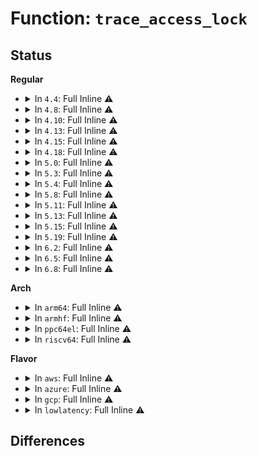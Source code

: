 # Function: <code>trace_access_lock</code>

## Status
<b>Regular</b>
<ul>
<li>
<details>
<summary>In <code>4.4</code>: Full Inline ⚠️</summary>

**Collision:** Unique Static

**Inline:** Full

**Transformation:** False

**Instances:**

```
In kernel/trace/trace.c (ffffffff8114d22f)
Location: kernel/trace/trace.c:426
Inline: True
Inline callers:
  - kernel/trace/trace.c:tracing_buffers_splice_read
  - kernel/trace/trace.c:s_start
  - kernel/trace/trace.c:tracing_buffers_read
  - kernel/trace/trace.c:tracing_splice_read_pipe
  - kernel/trace/trace.c:tracing_read_pipe
```
</details>
</li>
<li>
<details>
<summary>In <code>4.8</code>: Full Inline ⚠️</summary>

**Collision:** Unique Static

**Inline:** Full

**Transformation:** False

**Instances:**

```
In kernel/trace/trace.c (ffffffff811559ff)
Location: kernel/trace/trace.c:661
Inline: True
Inline callers:
  - kernel/trace/trace.c:tracing_buffers_splice_read
  - kernel/trace/trace.c:tracing_buffers_read
  - kernel/trace/trace.c:tracing_splice_read_pipe
  - kernel/trace/trace.c:tracing_read_pipe
  - kernel/trace/trace.c:s_start
```
</details>
</li>
<li>
<details>
<summary>In <code>4.10</code>: Full Inline ⚠️</summary>

**Collision:** Unique Static

**Inline:** Full

**Transformation:** False

**Instances:**

```
In kernel/trace/trace.c (ffffffff8115fe5e)
Location: kernel/trace/trace.c:663
Inline: True
Inline callers:
  - kernel/trace/trace.c:tracing_buffers_splice_read
  - kernel/trace/trace.c:tracing_buffers_read
  - kernel/trace/trace.c:tracing_splice_read_pipe
  - kernel/trace/trace.c:tracing_read_pipe
  - kernel/trace/trace.c:s_start
```
</details>
</li>
<li>
<details>
<summary>In <code>4.13</code>: Full Inline ⚠️</summary>

**Collision:** Unique Static

**Inline:** Full

**Transformation:** False

**Instances:**

```
In kernel/trace/trace.c (ffffffff81163319)
Location: kernel/trace/trace.c:655
Inline: True
Inline callers:
  - kernel/trace/trace.c:tracing_buffers_splice_read
  - kernel/trace/trace.c:tracing_buffers_read
  - kernel/trace/trace.c:tracing_splice_read_pipe
  - kernel/trace/trace.c:tracing_read_pipe
  - kernel/trace/trace.c:s_start
```
</details>
</li>
<li>
<details>
<summary>In <code>4.15</code>: Full Inline ⚠️</summary>

**Collision:** Unique Static

**Inline:** Full

**Transformation:** False

**Instances:**

```
In kernel/trace/trace.c (ffffffff811702d4)
Location: kernel/trace/trace.c:655
Inline: True
Inline callers:
  - kernel/trace/trace.c:tracing_buffers_splice_read
  - kernel/trace/trace.c:tracing_buffers_read
  - kernel/trace/trace.c:tracing_splice_read_pipe
  - kernel/trace/trace.c:tracing_read_pipe
  - kernel/trace/trace.c:s_start
```
</details>
</li>
<li>
<details>
<summary>In <code>4.18</code>: Full Inline ⚠️</summary>

**Collision:** Unique Static

**Inline:** Full

**Transformation:** False

**Instances:**

```
In kernel/trace/trace.c (ffffffff8117f2a6)
Location: kernel/trace/trace.c:654
Inline: True
Inline callers:
  - kernel/trace/trace.c:tracing_buffers_splice_read
  - kernel/trace/trace.c:tracing_buffers_read
  - kernel/trace/trace.c:tracing_splice_read_pipe
  - kernel/trace/trace.c:tracing_read_pipe
  - kernel/trace/trace.c:s_start
```
</details>
</li>
<li>
<details>
<summary>In <code>5.0</code>: Full Inline ⚠️</summary>

**Collision:** Unique Static

**Inline:** Full

**Transformation:** False

**Instances:**

```
In kernel/trace/trace.c (ffffffff8118cb26)
Location: kernel/trace/trace.c:655
Inline: True
Inline callers:
  - kernel/trace/trace.c:tracing_buffers_splice_read
  - kernel/trace/trace.c:tracing_buffers_splice_read
  - kernel/trace/trace.c:tracing_buffers_read
  - kernel/trace/trace.c:tracing_buffers_read
  - kernel/trace/trace.c:tracing_splice_read_pipe
  - kernel/trace/trace.c:tracing_splice_read_pipe
  - kernel/trace/trace.c:tracing_read_pipe
  - kernel/trace/trace.c:tracing_read_pipe
  - kernel/trace/trace.c:s_start
  - kernel/trace/trace.c:s_start
```
</details>
</li>
<li>
<details>
<summary>In <code>5.3</code>: Full Inline ⚠️</summary>

**Collision:** Unique Static

**Inline:** Full

**Transformation:** False

**Instances:**

```
In kernel/trace/trace.c (ffffffff8119a407)
Location: kernel/trace/trace.c:660
Inline: True
Inline callers:
  - kernel/trace/trace.c:tracing_buffers_splice_read
  - kernel/trace/trace.c:tracing_buffers_splice_read
  - kernel/trace/trace.c:tracing_buffers_read
  - kernel/trace/trace.c:tracing_buffers_read
  - kernel/trace/trace.c:tracing_splice_read_pipe
  - kernel/trace/trace.c:tracing_splice_read_pipe
  - kernel/trace/trace.c:tracing_read_pipe
  - kernel/trace/trace.c:tracing_read_pipe
  - kernel/trace/trace.c:s_start
  - kernel/trace/trace.c:s_start
```
</details>
</li>
<li>
<details>
<summary>In <code>5.4</code>: Full Inline ⚠️</summary>

**Collision:** Unique Static

**Inline:** Full

**Transformation:** False

**Instances:**

```
In kernel/trace/trace.c (ffffffff811a5cb7)
Location: kernel/trace/trace.c:678
Inline: True
Inline callers:
  - kernel/trace/trace.c:tracing_buffers_splice_read
  - kernel/trace/trace.c:tracing_buffers_splice_read
  - kernel/trace/trace.c:tracing_buffers_read
  - kernel/trace/trace.c:tracing_buffers_read
  - kernel/trace/trace.c:tracing_splice_read_pipe
  - kernel/trace/trace.c:tracing_splice_read_pipe
  - kernel/trace/trace.c:tracing_read_pipe
  - kernel/trace/trace.c:tracing_read_pipe
  - kernel/trace/trace.c:s_start
  - kernel/trace/trace.c:s_start
```
</details>
</li>
<li>
<details>
<summary>In <code>5.8</code>: Full Inline ⚠️</summary>

**Collision:** Unique Static

**Inline:** Full

**Transformation:** False

**Instances:**

```
In kernel/trace/trace.c (ffffffff811bbf89)
Location: kernel/trace/trace.c:699
Inline: True
Inline callers:
  - kernel/trace/trace.c:tracing_buffers_splice_read
  - kernel/trace/trace.c:tracing_buffers_splice_read
  - kernel/trace/trace.c:tracing_buffers_read
  - kernel/trace/trace.c:tracing_buffers_read
  - kernel/trace/trace.c:tracing_splice_read_pipe
  - kernel/trace/trace.c:tracing_splice_read_pipe
  - kernel/trace/trace.c:tracing_read_pipe
  - kernel/trace/trace.c:tracing_read_pipe
  - kernel/trace/trace.c:s_start
  - kernel/trace/trace.c:s_start
```
</details>
</li>
<li>
<details>
<summary>In <code>5.11</code>: Full Inline ⚠️</summary>

**Collision:** Unique Static

**Inline:** Full

**Transformation:** False

**Instances:**

```
In kernel/trace/trace.c (ffffffff811b9b99)
Location: kernel/trace/trace.c:850
Inline: True
Inline callers:
  - kernel/trace/trace.c:tracing_buffers_splice_read
  - kernel/trace/trace.c:tracing_buffers_splice_read
  - kernel/trace/trace.c:tracing_buffers_read
  - kernel/trace/trace.c:tracing_buffers_read
  - kernel/trace/trace.c:tracing_splice_read_pipe
  - kernel/trace/trace.c:tracing_splice_read_pipe
  - kernel/trace/trace.c:tracing_read_pipe
  - kernel/trace/trace.c:tracing_read_pipe
  - kernel/trace/trace.c:s_start
  - kernel/trace/trace.c:s_start
```
</details>
</li>
<li>
<details>
<summary>In <code>5.13</code>: Full Inline ⚠️</summary>

**Collision:** Unique Static

**Inline:** Full

**Transformation:** False

**Instances:**

```
In kernel/trace/trace.c (ffffffff811ba244)
Location: kernel/trace/trace.c:853
Inline: True
Inline callers:
  - kernel/trace/trace.c:tracing_buffers_splice_read
  - kernel/trace/trace.c:tracing_buffers_splice_read
  - kernel/trace/trace.c:tracing_buffers_read
  - kernel/trace/trace.c:tracing_buffers_read
  - kernel/trace/trace.c:tracing_splice_read_pipe
  - kernel/trace/trace.c:tracing_splice_read_pipe
  - kernel/trace/trace.c:tracing_read_pipe
  - kernel/trace/trace.c:tracing_read_pipe
  - kernel/trace/trace.c:s_start
  - kernel/trace/trace.c:s_start
```
</details>
</li>
<li>
<details>
<summary>In <code>5.15</code>: Full Inline ⚠️</summary>

**Collision:** Unique Static

**Inline:** Full

**Transformation:** False

**Instances:**

```
In kernel/trace/trace.c (ffffffff811e4a5e)
Location: kernel/trace/trace.c:866
Inline: True
Inline callers:
  - kernel/trace/trace.c:tracing_buffers_splice_read
  - kernel/trace/trace.c:tracing_buffers_splice_read
  - kernel/trace/trace.c:tracing_buffers_read
  - kernel/trace/trace.c:tracing_buffers_read
  - kernel/trace/trace.c:tracing_splice_read_pipe
  - kernel/trace/trace.c:tracing_splice_read_pipe
  - kernel/trace/trace.c:tracing_read_pipe
  - kernel/trace/trace.c:tracing_read_pipe
  - kernel/trace/trace.c:s_start
  - kernel/trace/trace.c:s_start
```
</details>
</li>
<li>
<details>
<summary>In <code>5.19</code>: Full Inline ⚠️</summary>

**Collision:** Unique Static

**Inline:** Full

**Transformation:** False

**Instances:**

```
In kernel/trace/trace.c (ffffffff8121bdd4)
Location: kernel/trace/trace.c:854
Inline: True
Inline callers:
  - kernel/trace/trace.c:tracing_buffers_splice_read
  - kernel/trace/trace.c:tracing_buffers_splice_read
  - kernel/trace/trace.c:tracing_buffers_read
  - kernel/trace/trace.c:tracing_buffers_read
  - kernel/trace/trace.c:tracing_splice_read_pipe
  - kernel/trace/trace.c:tracing_splice_read_pipe
  - kernel/trace/trace.c:tracing_read_pipe
  - kernel/trace/trace.c:tracing_read_pipe
  - kernel/trace/trace.c:s_start
  - kernel/trace/trace.c:s_start
```
</details>
</li>
<li>
<details>
<summary>In <code>6.2</code>: Full Inline ⚠️</summary>

**Collision:** Unique Static

**Inline:** Full

**Transformation:** False

**Instances:**

```
In kernel/trace/trace.c (ffffffff81265aa5)
Location: kernel/trace/trace.c:853
Inline: True
Inline callers:
  - kernel/trace/trace.c:tracing_buffers_splice_read
  - kernel/trace/trace.c:tracing_buffers_splice_read
  - kernel/trace/trace.c:tracing_buffers_read
  - kernel/trace/trace.c:tracing_buffers_read
  - kernel/trace/trace.c:tracing_splice_read_pipe
  - kernel/trace/trace.c:tracing_splice_read_pipe
  - kernel/trace/trace.c:tracing_read_pipe
  - kernel/trace/trace.c:tracing_read_pipe
  - kernel/trace/trace.c:s_start
  - kernel/trace/trace.c:s_start
```
</details>
</li>
<li>
<details>
<summary>In <code>6.5</code>: Full Inline ⚠️</summary>

**Collision:** Unique Static

**Inline:** Full

**Transformation:** False

**Instances:**

```
In kernel/trace/trace.c (ffffffff8127ce15)
Location: kernel/trace/trace.c:894
Inline: True
Inline callers:
  - kernel/trace/trace.c:tracing_buffers_splice_read
  - kernel/trace/trace.c:tracing_buffers_splice_read
  - kernel/trace/trace.c:tracing_buffers_read
  - kernel/trace/trace.c:tracing_buffers_read
  - kernel/trace/trace.c:tracing_splice_read_pipe
  - kernel/trace/trace.c:tracing_splice_read_pipe
  - kernel/trace/trace.c:tracing_read_pipe
  - kernel/trace/trace.c:tracing_read_pipe
  - kernel/trace/trace.c:s_start
  - kernel/trace/trace.c:s_start
```
</details>
</li>
<li>
<details>
<summary>In <code>6.8</code>: Full Inline ⚠️</summary>

**Collision:** Unique Static

**Inline:** Full

**Transformation:** False

**Instances:**

```
In kernel/trace/trace.c (ffffffff81297d23)
Location: kernel/trace/trace.c:896
Inline: True
Inline callers:
  - kernel/trace/trace.c:tracing_buffers_splice_read
  - kernel/trace/trace.c:tracing_buffers_splice_read
  - kernel/trace/trace.c:tracing_buffers_read
  - kernel/trace/trace.c:tracing_buffers_read
  - kernel/trace/trace.c:tracing_splice_read_pipe
  - kernel/trace/trace.c:tracing_splice_read_pipe
  - kernel/trace/trace.c:tracing_read_pipe
  - kernel/trace/trace.c:tracing_read_pipe
  - kernel/trace/trace.c:s_start
  - kernel/trace/trace.c:s_start
```
</details>
</li>
</ul>
<b>Arch</b>
<ul>
<li>
<details>
<summary>In <code>arm64</code>: Full Inline ⚠️</summary>

**Collision:** Unique Static

**Inline:** Full

**Transformation:** False

**Instances:**

```
In kernel/trace/trace.c (ffff800010220d08)
Location: kernel/trace/trace.c:678
Inline: True
Inline callers:
  - kernel/trace/trace.c:tracing_buffers_splice_read
  - kernel/trace/trace.c:tracing_buffers_splice_read
  - kernel/trace/trace.c:tracing_buffers_read
  - kernel/trace/trace.c:tracing_buffers_read
  - kernel/trace/trace.c:tracing_splice_read_pipe
  - kernel/trace/trace.c:tracing_splice_read_pipe
  - kernel/trace/trace.c:tracing_read_pipe
  - kernel/trace/trace.c:tracing_read_pipe
  - kernel/trace/trace.c:s_start
  - kernel/trace/trace.c:s_start
```
</details>
</li>
<li>
<details>
<summary>In <code>armhf</code>: Full Inline ⚠️</summary>

**Collision:** Unique Static

**Inline:** Full

**Transformation:** False

**Instances:**

```
In kernel/trace/trace.c (c045eac4)
Location: kernel/trace/trace.c:678
Inline: True
Inline callers:
  - kernel/trace/trace.c:tracing_buffers_splice_read
  - kernel/trace/trace.c:tracing_buffers_splice_read
  - kernel/trace/trace.c:tracing_buffers_read
  - kernel/trace/trace.c:tracing_buffers_read
  - kernel/trace/trace.c:tracing_splice_read_pipe
  - kernel/trace/trace.c:tracing_splice_read_pipe
  - kernel/trace/trace.c:tracing_read_pipe
  - kernel/trace/trace.c:tracing_read_pipe
  - kernel/trace/trace.c:s_start
  - kernel/trace/trace.c:s_start
```
</details>
</li>
<li>
<details>
<summary>In <code>ppc64el</code>: Full Inline ⚠️</summary>

**Collision:** Unique Static

**Inline:** Full

**Transformation:** False

**Instances:**

```
In kernel/trace/trace.c (c0000000002a6404)
Location: kernel/trace/trace.c:678
Inline: True
Inline callers:
  - kernel/trace/trace.c:tracing_buffers_splice_read
  - kernel/trace/trace.c:tracing_buffers_splice_read
  - kernel/trace/trace.c:tracing_buffers_read
  - kernel/trace/trace.c:tracing_buffers_read
  - kernel/trace/trace.c:tracing_splice_read_pipe
  - kernel/trace/trace.c:tracing_splice_read_pipe
  - kernel/trace/trace.c:tracing_read_pipe
  - kernel/trace/trace.c:tracing_read_pipe
  - kernel/trace/trace.c:s_start
  - kernel/trace/trace.c:s_start
```
</details>
</li>
<li>
<details>
<summary>In <code>riscv64</code>: Full Inline ⚠️</summary>

**Collision:** Unique Static

**Inline:** Full

**Transformation:** False

**Instances:**

```
In kernel/trace/trace.c (ffffffe00017da40)
Location: kernel/trace/trace.c:678
Inline: True
Inline callers:
  - kernel/trace/trace.c:tracing_buffers_splice_read
  - kernel/trace/trace.c:tracing_buffers_splice_read
  - kernel/trace/trace.c:tracing_buffers_read
  - kernel/trace/trace.c:tracing_buffers_read
  - kernel/trace/trace.c:tracing_splice_read_pipe
  - kernel/trace/trace.c:tracing_splice_read_pipe
  - kernel/trace/trace.c:tracing_read_pipe
  - kernel/trace/trace.c:tracing_read_pipe
  - kernel/trace/trace.c:s_start
  - kernel/trace/trace.c:s_start
```
</details>
</li>
</ul>
<b>Flavor</b>
<ul>
<li>
<details>
<summary>In <code>aws</code>: Full Inline ⚠️</summary>

**Collision:** Unique Static

**Inline:** Full

**Transformation:** False

**Instances:**

```
In kernel/trace/trace.c (ffffffff8119e2d7)
Location: kernel/trace/trace.c:678
Inline: True
Inline callers:
  - kernel/trace/trace.c:tracing_buffers_splice_read
  - kernel/trace/trace.c:tracing_buffers_splice_read
  - kernel/trace/trace.c:tracing_buffers_read
  - kernel/trace/trace.c:tracing_buffers_read
  - kernel/trace/trace.c:tracing_splice_read_pipe
  - kernel/trace/trace.c:tracing_splice_read_pipe
  - kernel/trace/trace.c:tracing_read_pipe
  - kernel/trace/trace.c:tracing_read_pipe
  - kernel/trace/trace.c:s_start
  - kernel/trace/trace.c:s_start
```
</details>
</li>
<li>
<details>
<summary>In <code>azure</code>: Full Inline ⚠️</summary>

**Collision:** Unique Static

**Inline:** Full

**Transformation:** False

**Instances:**

```
In kernel/trace/trace.c (ffffffff81191337)
Location: kernel/trace/trace.c:678
Inline: True
Inline callers:
  - kernel/trace/trace.c:tracing_buffers_splice_read
  - kernel/trace/trace.c:tracing_buffers_splice_read
  - kernel/trace/trace.c:tracing_buffers_read
  - kernel/trace/trace.c:tracing_buffers_read
  - kernel/trace/trace.c:tracing_splice_read_pipe
  - kernel/trace/trace.c:tracing_splice_read_pipe
  - kernel/trace/trace.c:tracing_read_pipe
  - kernel/trace/trace.c:tracing_read_pipe
  - kernel/trace/trace.c:s_start
  - kernel/trace/trace.c:s_start
```
</details>
</li>
<li>
<details>
<summary>In <code>gcp</code>: Full Inline ⚠️</summary>

**Collision:** Unique Static

**Inline:** Full

**Transformation:** False

**Instances:**

```
In kernel/trace/trace.c (ffffffff8119c0a7)
Location: kernel/trace/trace.c:678
Inline: True
Inline callers:
  - kernel/trace/trace.c:tracing_buffers_splice_read
  - kernel/trace/trace.c:tracing_buffers_splice_read
  - kernel/trace/trace.c:tracing_buffers_read
  - kernel/trace/trace.c:tracing_buffers_read
  - kernel/trace/trace.c:tracing_splice_read_pipe
  - kernel/trace/trace.c:tracing_splice_read_pipe
  - kernel/trace/trace.c:tracing_read_pipe
  - kernel/trace/trace.c:tracing_read_pipe
  - kernel/trace/trace.c:s_start
  - kernel/trace/trace.c:s_start
```
</details>
</li>
<li>
<details>
<summary>In <code>lowlatency</code>: Full Inline ⚠️</summary>

**Collision:** Unique Static

**Inline:** Full

**Transformation:** False

**Instances:**

```
In kernel/trace/trace.c (ffffffff811a9d47)
Location: kernel/trace/trace.c:678
Inline: True
Inline callers:
  - kernel/trace/trace.c:tracing_buffers_splice_read
  - kernel/trace/trace.c:tracing_buffers_splice_read
  - kernel/trace/trace.c:tracing_buffers_read
  - kernel/trace/trace.c:tracing_buffers_read
  - kernel/trace/trace.c:tracing_splice_read_pipe
  - kernel/trace/trace.c:tracing_splice_read_pipe
  - kernel/trace/trace.c:tracing_read_pipe
  - kernel/trace/trace.c:tracing_read_pipe
  - kernel/trace/trace.c:s_start
  - kernel/trace/trace.c:s_start
```
</details>
</li>
</ul>

## Differences
